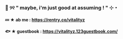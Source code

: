 ###  🪼 ୨୧  " maybe, i'm just good at assuming ! " ⊹・ 
#### 💤 ★ ab me : https://rentry.co/vitalityz 
#### 🐟 ★   guestbook : https://vitalityz.123guestbook.com/
<!--
**vitalityz/vitalityz** is a ✨ _special_ ✨ repository because its `README.md` (this file) appears on your GitHub profile.

Here are some ideas to get you started:

- " so, go ahead baby, run your mouth! " 
- links : https://rentry.co/vitalityz
- 👯 I’m looking to collaborate on ...
- 🤔 I’m looking for help with ...
- 💬 Ask me about ...
- 📫 How to reach me: ...
- 😄 Pronouns: ...
- ⚡ Fun fact: ...
-->
